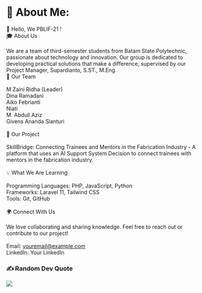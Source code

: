 # 💫 About Me:
👋 Hello, We PBLIF-21 !<br>🎓 About Us<br><br>We are a team of third-semester students from Batam State Polytechnic, passionate about technology and innovation. Our group is dedicated to developing practical solutions that make a difference, supervised by our Project Manager, Supardianto, S.ST., M.Eng.<br>🌟 Our Team<br><br>    M Zaini Ridha (Leader) <br>    Dina Ramadani <br>    Aiko Febrianti <br>    Niati <br>    M. Abdull Aziz <br>    Givens Ananda Sianturi <br><br>🚀 Our Project<br><br>    SkillBridge: Connecting Trainees and Mentors in the Fabrication Industry - A platform that uses an AI Support System Decision to connect trainees with mentors in the fabrication industry.<br><br>💡 What We Are Learning<br><br>    Programming Languages: PHP, JavaScript, Python<br>    Frameworks: Laravel 11, Tailwind CSS<br>    Tools: Git, GitHub<br><br>🌍 Connect With Us<br><br>We love collaborating and sharing knowledge. Feel free to reach out or contribute to our project!<br><br>    Email: youremail@example.com<br>    LinkedIn: Your LinkedIn

### ✍️ Random Dev Quote
![](https://quotes-github-readme.vercel.app/api?type=horizontal&theme=radical)

<!-- Proudly created with GPRM ( https://gprm.itsvg.in ) -->
